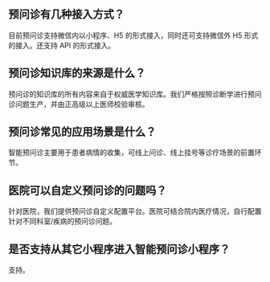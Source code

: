 ## 预问诊有几种接入方式？[](id:Q1)
目前预问诊支持微信内以小程序、H5 的形式接入，同时还可支持微信外 H5 形式的接入。还支持 API 的形式接入。

## 预问诊知识库的来源是什么？[](id:Q2)
预问诊的知识库的所有内容来自于权威医学知识库。我们严格按照诊断学进行预问诊问题生产，并由正高级以上医师校验审核。

## 预问诊常见的应用场景是什么？[](id:Q3)
智能预问诊主要用于患者病情的收集，可线上问诊、线上挂号等诊疗场景的前置环节。

## 医院可以自定义预问诊的问题吗？[](id:Q4)
针对医院，我们提供预问诊自定义配置平台。医院可结合院内医疗情况，自行配置针对不同科室/疾病的预问诊问题。

## 是否支持从其它小程序进入智能预问诊小程序？[](id:Q5)
支持。
